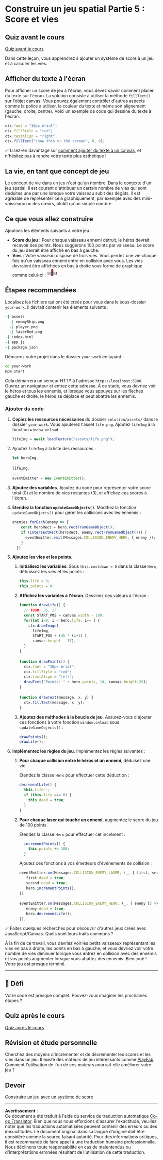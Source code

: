 <!--
CO_OP_TRANSLATOR_METADATA:
{
  "original_hash": "adda95e02afa3fbee67b6e385b1109e1",
  "translation_date": "2025-08-29T13:37:29+00:00",
  "source_file": "6-space-game/5-keeping-score/README.md",
  "language_code": "fr"
}
-->
# Construire un jeu spatial Partie 5 : Score et vies

## Quiz avant le cours

[Quiz avant le cours](https://ff-quizzes.netlify.app/web/quiz/37)

Dans cette leçon, vous apprendrez à ajouter un système de score à un jeu et à calculer les vies.

## Afficher du texte à l'écran

Pour afficher un score de jeu à l'écran, vous devez savoir comment placer du texte sur l'écran. La solution consiste à utiliser la méthode `fillText()` sur l'objet canvas. Vous pouvez également contrôler d'autres aspects comme la police à utiliser, la couleur du texte et même son alignement (gauche, droite, centre). Voici un exemple de code qui dessine du texte à l'écran.

```javascript
ctx.font = "30px Arial";
ctx.fillStyle = "red";
ctx.textAlign = "right";
ctx.fillText("show this on the screen", 0, 0);
```

✅ Lisez-en davantage sur [comment ajouter du texte à un canvas](https://developer.mozilla.org/docs/Web/API/Canvas_API/Tutorial/Drawing_text), et n'hésitez pas à rendre votre texte plus esthétique !

## La vie, en tant que concept de jeu

Le concept de vie dans un jeu n'est qu'un nombre. Dans le contexte d'un jeu spatial, il est courant d'attribuer un certain nombre de vies qui sont déduites une par une lorsque votre vaisseau subit des dégâts. Il est agréable de représenter cela graphiquement, par exemple avec des mini-vaisseaux ou des cœurs, plutôt qu'un simple nombre.

## Ce que vous allez construire

Ajoutons les éléments suivants à votre jeu :

- **Score du jeu** : Pour chaque vaisseau ennemi détruit, le héros devrait recevoir des points. Nous suggérons 100 points par vaisseau. Le score du jeu devrait être affiché en bas à gauche.
- **Vies** : Votre vaisseau dispose de trois vies. Vous perdez une vie chaque fois qu'un vaisseau ennemi entre en collision avec vous. Les vies devraient être affichées en bas à droite sous forme de graphique comme celui-ci : ![image de vie](../../../../translated_images/life.6fb9f50d53ee0413cd91aa411f7c296e10a1a6de5c4a4197c718b49bf7d63ebf.fr.png).

## Étapes recommandées

Localisez les fichiers qui ont été créés pour vous dans le sous-dossier `your-work`. Il devrait contenir les éléments suivants :

```bash
-| assets
  -| enemyShip.png
  -| player.png
  -| laserRed.png
-| index.html
-| app.js
-| package.json
```

Démarrez votre projet dans le dossier `your_work` en tapant :

```bash
cd your-work
npm start
```

Cela démarrera un serveur HTTP à l'adresse `http://localhost:5000`. Ouvrez un navigateur et entrez cette adresse. À ce stade, vous devriez voir le héros et tous les ennemis, et lorsque vous appuyez sur les flèches gauche et droite, le héros se déplace et peut abattre les ennemis.

### Ajouter du code

1. **Copiez les ressources nécessaires** du dossier `solution/assets/` dans le dossier `your-work`. Vous ajouterez l'asset `life.png`. Ajoutez `lifeImg` à la fonction `window.onload` :

    ```javascript
    lifeImg = await loadTexture("assets/life.png");
    ```

1. Ajoutez `lifeImg` à la liste des ressources :

    ```javascript
    let heroImg,
    ...
    lifeImg,
    ...
    eventEmitter = new EventEmitter();
    ```
  
2. **Ajoutez des variables**. Ajoutez du code pour représenter votre score total (0) et le nombre de vies restantes (3), et affichez ces scores à l'écran.

3. **Étendez la fonction `updateGameObjects()`**. Modifiez la fonction `updateGameObjects()` pour gérer les collisions avec les ennemis :

    ```javascript
    enemies.forEach(enemy => {
        const heroRect = hero.rectFromGameObject();
        if (intersectRect(heroRect, enemy.rectFromGameObject())) {
          eventEmitter.emit(Messages.COLLISION_ENEMY_HERO, { enemy });
        }
      })
    ```

4. **Ajoutez les vies et les points**. 
   1. **Initialisez les variables**. Sous `this.cooldown = 0` dans la classe `Hero`, définissez les vies et les points :

        ```javascript
        this.life = 3;
        this.points = 0;
        ```

   1. **Affichez les variables à l'écran**. Dessinez ces valeurs à l'écran :

        ```javascript
        function drawLife() {
          // TODO, 35, 27
          const START_POS = canvas.width - 180;
          for(let i=0; i < hero.life; i++ ) {
            ctx.drawImage(
              lifeImg, 
              START_POS + (45 * (i+1) ), 
              canvas.height - 37);
          }
        }
        
        function drawPoints() {
          ctx.font = "30px Arial";
          ctx.fillStyle = "red";
          ctx.textAlign = "left";
          drawText("Points: " + hero.points, 10, canvas.height-20);
        }
        
        function drawText(message, x, y) {
          ctx.fillText(message, x, y);
        }

        ```

   1. **Ajoutez des méthodes à la boucle de jeu**. Assurez-vous d'ajouter ces fonctions à votre fonction `window.onload` sous `updateGameObjects()` :

        ```javascript
        drawPoints();
        drawLife();
        ```

1. **Implémentez les règles du jeu**. Implémentez les règles suivantes :

   1. **Pour chaque collision entre le héros et un ennemi**, déduisez une vie.
   
      Étendez la classe `Hero` pour effectuer cette déduction :

        ```javascript
        decrementLife() {
          this.life--;
          if (this.life === 0) {
            this.dead = true;
          }
        }
        ```

   2. **Pour chaque laser qui touche un ennemi**, augmentez le score du jeu de 100 points.

      Étendez la classe `Hero` pour effectuer cet incrément :
    
        ```javascript
          incrementPoints() {
            this.points += 100;
          }
        ```

        Ajoutez ces fonctions à vos émetteurs d'événements de collision :

        ```javascript
        eventEmitter.on(Messages.COLLISION_ENEMY_LASER, (_, { first, second }) => {
           first.dead = true;
           second.dead = true;
           hero.incrementPoints();
        })

        eventEmitter.on(Messages.COLLISION_ENEMY_HERO, (_, { enemy }) => {
           enemy.dead = true;
           hero.decrementLife();
        });
        ```

✅ Faites quelques recherches pour découvrir d'autres jeux créés avec JavaScript/Canvas. Quels sont leurs traits communs ?

À la fin de ce travail, vous devriez voir les petits vaisseaux représentant les vies en bas à droite, les points en bas à gauche, et vous devriez voir votre nombre de vies diminuer lorsque vous entrez en collision avec des ennemis et vos points augmenter lorsque vous abattez des ennemis. Bien joué ! Votre jeu est presque terminé.

---

## 🚀 Défi

Votre code est presque complet. Pouvez-vous imaginer les prochaines étapes ?

## Quiz après le cours

[Quiz après le cours](https://ff-quizzes.netlify.app/web/quiz/38)

## Révision et étude personnelle

Cherchez des moyens d'incrémenter et de décrémenter les scores et les vies dans un jeu. Il existe des moteurs de jeu intéressants comme [PlayFab](https://playfab.com). Comment l'utilisation de l'un de ces moteurs pourrait-elle améliorer votre jeu ?

## Devoir

[Construire un jeu avec un système de score](assignment.md)

---

**Avertissement** :  
Ce document a été traduit à l'aide du service de traduction automatique [Co-op Translator](https://github.com/Azure/co-op-translator). Bien que nous nous efforcions d'assurer l'exactitude, veuillez noter que les traductions automatisées peuvent contenir des erreurs ou des inexactitudes. Le document original dans sa langue d'origine doit être considéré comme la source faisant autorité. Pour des informations critiques, il est recommandé de faire appel à une traduction humaine professionnelle. Nous déclinons toute responsabilité en cas de malentendus ou d'interprétations erronées résultant de l'utilisation de cette traduction.